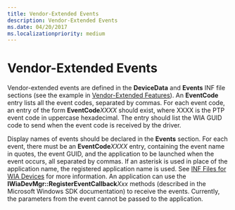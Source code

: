 ```yaml
---
title: Vendor-Extended Events
description: Vendor-Extended Events
ms.date: 04/20/2017
ms.localizationpriority: medium
---
```


# Vendor-Extended Events





Vendor-extended events are defined in the **DeviceData** and **Events** INF file sections (see the example in [Vendor-Extended Features](vendor-extended-features.md)). An **EventCode** entry lists all the event codes, separated by commas. For each event code, an entry of the form **EventCode***XXXX* should exist, where XXXX is the PTP event code in uppercase hexadecimal. The entry should list the WIA GUID code to send when the event code is received by the driver.

Display names of events should be declared in the **Events** section. For each event, there must be an **EventCode***XXXX* entry, containing the event name in quotes, the event GUID, and the application to be launched when the event occurs, all separated by commas. If an asterisk is used in place of the application name, the registered application name is used. See [INF Files for WIA Devices](inf-files-for-wia-devices.md) for more information. An application can use the **IWiaDevMgr::RegisterEventCallback***Xxx* methods (described in the Microsoft Windows SDK documentation) to receive the events. Currently, the parameters from the event cannot be passed to the application.

 

 




